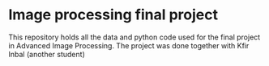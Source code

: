 # Image processing final project
This repository holds all the data and python code used for the final project in Advanced Image Processing.
The project was done together with Kfir Inbal (another student)
